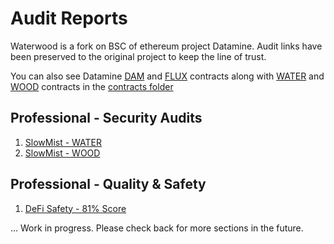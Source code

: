 # Audit Reports

Waterwood is a fork on BSC of ethereum project Datamine. Audit links have been preserved to the original project to keep the line of trust. 

You can also see Datamine [DAM](contracts/dam.sol) and [FLUX](contracts/flux.sol) contracts along with [WATER](contracts/WATER.sol) and [WOOD](contracts/WOOD.sol) contracts in the [contracts folder](contracts/)
## Professional - Security Audits

1. [SlowMist - WATER](audits/SlowMist%20-%20Smart%20Contract%20Security%20Audit%20Report%20-%20DamToken.pdf)
2. [SlowMist - WOOD](audits/SlowMist%20-%20Smart%20Contract%20Security%20Audit%20Report%20-%20FluxToken.pdf)

## Professional - Quality & Safety

1. [DeFi Safety - 81% Score](https://defisafety.com/2020/12/11/datamine/)


... Work in progress. Please check back for more sections in the future.
